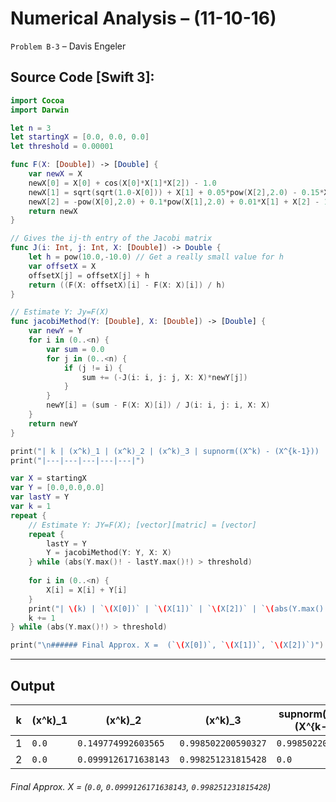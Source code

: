 Numerical Analysis – (11-10-16)
===========

`Problem B-3` – Davis Engeler

## Source Code [Swift 3]:

```swift
import Cocoa
import Darwin

let n = 3
let startingX = [0.0, 0.0, 0.0]
let threshold = 0.00001

func F(X: [Double]) -> [Double] {
	var newX = X
	newX[0] = X[0] + cos(X[0]*X[1]*X[2]) - 1.0
    newX[1] = sqrt(sqrt(1.0-X[0])) + X[1] + 0.05*pow(X[2],2.0) - 0.15*X[2] - 1.0
    newX[2] = -pow(X[0],2.0) + 0.1*pow(X[1],2.0) + 0.01*X[1] + X[2] - 1.0
	return newX
}

// Gives the ij-th entry of the Jacobi matrix
func J(i: Int, j: Int, X: [Double]) -> Double {
	let h = pow(10.0,-10.0) // Get a really small value for h
	var offsetX = X
	offsetX[j] = offsetX[j] + h
	return ((F(X: offsetX)[i] - F(X: X)[i]) / h)
}

// Estimate Y: Jy=F(X)
func jacobiMethod(Y: [Double], X: [Double]) -> [Double] {
    var newY = Y
    for i in (0..<n) {
        var sum = 0.0
        for j in (0..<n) {
            if (j != i) {
                sum += (-J(i: i, j: j, X: X)*newY[j]) 
            }
        }
        newY[i] = (sum - F(X: X)[i]) / J(i: i, j: i, X: X)
    }
    return newY
}

print("| k | (x^k)_1 | (x^k)_2 | (x^k)_3 | supnorm((X^k) - (X^{k-1})) |")
print("|---|---|---|---|---|")

var X = startingX
var Y = [0.0,0.0,0.0]
var lastY = Y
var k = 1
repeat {
	// Estimate Y: JY=F(X); [vector][matric] = [vector]
	repeat {
		lastY = Y
		Y = jacobiMethod(Y: Y, X: X)
	} while (abs(Y.max()! - lastY.max()!) > threshold)
	
	for i in (0..<n) {
		X[i] = X[i] + Y[i]
	}
	print("| \(k) | `\(X[0])` | `\(X[1])` | `\(X[2])` | `\(abs(Y.max()!) )` |")
	k += 1
} while (abs(Y.max()!) > threshold)

print("\n###### Final Approx. X =  (`\(X[0])`, `\(X[1])`, `\(X[2])`)")
```


------------

Output
------------

| k | (x^k)_1 | (x^k)_2 | (x^k)_3 | supnorm((X^k) - (X^{k-1})) |
|---|---|---|---|---|
| 1 | `0.0` | `0.149774992603565` | `0.998502200590327` | `0.998502200590327` |
| 2 | `0.0` | `0.0999126171638143` | `0.998251231815428` | `0.0` |

###### Final Approx. X =  (`0.0`, `0.0999126171638143`, `0.998251231815428`)